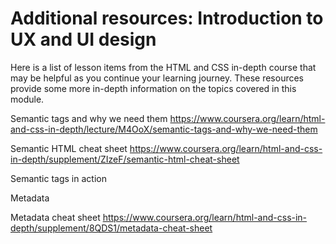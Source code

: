 # Additional resources: Introduction to UX and UI design



Here is a list of lesson items from the HTML and CSS in-depth course that may be helpful as you continue your learning journey. These resources provide some more in-depth information on the topics covered in this module.

Semantic tags and why we need them
https://www.coursera.org/learn/html-and-css-in-depth/lecture/M4OoX/semantic-tags-and-why-we-need-them

Semantic HTML cheat sheet
https://www.coursera.org/learn/html-and-css-in-depth/supplement/ZIzeF/semantic-html-cheat-sheet

Semantic tags in action

Metadata

Metadata cheat sheet
https://www.coursera.org/learn/html-and-css-in-depth/supplement/8QDS1/metadata-cheat-sheet
